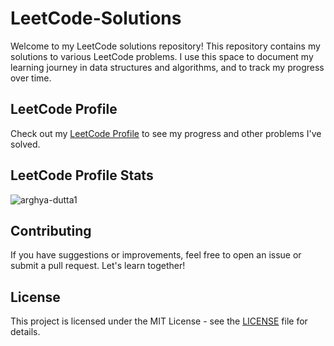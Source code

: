 # LeetCode-Solutions
Welcome to my LeetCode solutions repository! This repository contains my solutions to various LeetCode problems. I use this space to document my learning journey in data structures and algorithms, and to track my progress over time.

## LeetCode Profile
Check out my [LeetCode Profile](https://leetcode.com/u/arghyadutta2002/) to see my progress and other problems I've solved.

## LeetCode Profile Stats
<p> <img src="https://leetcard.jacoblin.cool/arghyadutta2002?ext=contest" alt="arghya-dutta1"> </p>

## Contributing
If you have suggestions or improvements, feel free to open an issue or submit a pull request. Let's learn together!

## License
This project is licensed under the MIT License - see the [LICENSE](./LICENSE) file for details.
